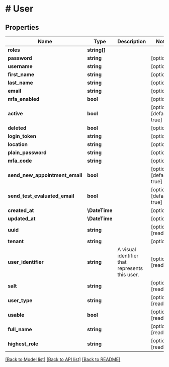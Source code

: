 # # User

## Properties

Name | Type | Description | Notes
------------ | ------------- | ------------- | -------------
**roles** | **string[]** |  |
**password** | **string** |  | [optional]
**username** | **string** |  | [optional]
**first_name** | **string** |  | [optional]
**last_name** | **string** |  | [optional]
**email** | **string** |  | [optional]
**mfa_enabled** | **bool** |  | [optional]
**active** | **bool** |  | [optional] [default to true]
**deleted** | **bool** |  | [optional]
**login_token** | **string** |  | [optional]
**location** | **string** |  | [optional]
**plain_password** | **string** |  | [optional]
**mfa_code** | **string** |  | [optional]
**send_new_appointment_email** | **bool** |  | [optional] [default to true]
**send_test_evaluated_email** | **bool** |  | [optional] [default to true]
**created_at** | **\DateTime** |  | [optional]
**updated_at** | **\DateTime** |  | [optional]
**uuid** | **string** |  | [optional] [readonly]
**tenant** | **string** |  | [optional]
**user_identifier** | **string** | A visual identifier that represents this user. | [optional] [readonly]
**salt** | **string** |  | [optional] [readonly]
**user_type** | **string** |  | [optional] [readonly]
**usable** | **bool** |  | [optional] [readonly]
**full_name** | **string** |  | [optional] [readonly]
**highest_role** | **string** |  | [optional] [readonly]

[[Back to Model list]](../../README.md#models) [[Back to API list]](../../README.md#endpoints) [[Back to README]](../../README.md)
